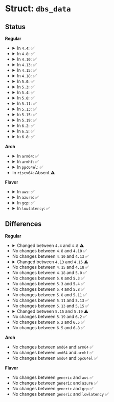 # Struct: <code>dbs_data</code>

## Status
<b>Regular</b>
<ul>
<li>
<details>
<summary>In <code>4.4</code>: ✅</summary>

```c
struct dbs_data {
    struct common_dbs_data *cdata;
    unsigned int min_sampling_rate;
    int usage_count;
    void *tuners;
};
```
</details>
</li>
<li>
<details>
<summary>In <code>4.8</code>: ✅</summary>

```c
struct dbs_data {
    struct gov_attr_set attr_set;
    void *tuners;
    unsigned int min_sampling_rate;
    unsigned int ignore_nice_load;
    unsigned int sampling_rate;
    unsigned int sampling_down_factor;
    unsigned int up_threshold;
    unsigned int io_is_busy;
};
```
</details>
</li>
<li>
<details>
<summary>In <code>4.10</code>: ✅</summary>

```c
struct dbs_data {
    struct gov_attr_set attr_set;
    void *tuners;
    unsigned int min_sampling_rate;
    unsigned int ignore_nice_load;
    unsigned int sampling_rate;
    unsigned int sampling_down_factor;
    unsigned int up_threshold;
    unsigned int io_is_busy;
};
```
</details>
</li>
<li>
<details>
<summary>In <code>4.13</code>: ✅</summary>

```c
struct dbs_data {
    struct gov_attr_set attr_set;
    void *tuners;
    unsigned int min_sampling_rate;
    unsigned int ignore_nice_load;
    unsigned int sampling_rate;
    unsigned int sampling_down_factor;
    unsigned int up_threshold;
    unsigned int io_is_busy;
};
```
</details>
</li>
<li>
<details>
<summary>In <code>4.15</code>: ✅</summary>

```c
struct dbs_data {
    struct gov_attr_set attr_set;
    void *tuners;
    unsigned int ignore_nice_load;
    unsigned int sampling_rate;
    unsigned int sampling_down_factor;
    unsigned int up_threshold;
    unsigned int io_is_busy;
};
```
</details>
</li>
<li>
<details>
<summary>In <code>4.18</code>: ✅</summary>

```c
struct dbs_data {
    struct gov_attr_set attr_set;
    void *tuners;
    unsigned int ignore_nice_load;
    unsigned int sampling_rate;
    unsigned int sampling_down_factor;
    unsigned int up_threshold;
    unsigned int io_is_busy;
};
```
</details>
</li>
<li>
<details>
<summary>In <code>5.0</code>: ✅</summary>

```c
struct dbs_data {
    struct gov_attr_set attr_set;
    void *tuners;
    unsigned int ignore_nice_load;
    unsigned int sampling_rate;
    unsigned int sampling_down_factor;
    unsigned int up_threshold;
    unsigned int io_is_busy;
};
```
</details>
</li>
<li>
<details>
<summary>In <code>5.3</code>: ✅</summary>

```c
struct dbs_data {
    struct gov_attr_set attr_set;
    void *tuners;
    unsigned int ignore_nice_load;
    unsigned int sampling_rate;
    unsigned int sampling_down_factor;
    unsigned int up_threshold;
    unsigned int io_is_busy;
};
```
</details>
</li>
<li>
<details>
<summary>In <code>5.4</code>: ✅</summary>

```c
struct dbs_data {
    struct gov_attr_set attr_set;
    void *tuners;
    unsigned int ignore_nice_load;
    unsigned int sampling_rate;
    unsigned int sampling_down_factor;
    unsigned int up_threshold;
    unsigned int io_is_busy;
};
```
</details>
</li>
<li>
<details>
<summary>In <code>5.8</code>: ✅</summary>

```c
struct dbs_data {
    struct gov_attr_set attr_set;
    void *tuners;
    unsigned int ignore_nice_load;
    unsigned int sampling_rate;
    unsigned int sampling_down_factor;
    unsigned int up_threshold;
    unsigned int io_is_busy;
};
```
</details>
</li>
<li>
<details>
<summary>In <code>5.11</code>: ✅</summary>

```c
struct dbs_data {
    struct gov_attr_set attr_set;
    void *tuners;
    unsigned int ignore_nice_load;
    unsigned int sampling_rate;
    unsigned int sampling_down_factor;
    unsigned int up_threshold;
    unsigned int io_is_busy;
};
```
</details>
</li>
<li>
<details>
<summary>In <code>5.13</code>: ✅</summary>

```c
struct dbs_data {
    struct gov_attr_set attr_set;
    void *tuners;
    unsigned int ignore_nice_load;
    unsigned int sampling_rate;
    unsigned int sampling_down_factor;
    unsigned int up_threshold;
    unsigned int io_is_busy;
};
```
</details>
</li>
<li>
<details>
<summary>In <code>5.15</code>: ✅</summary>

```c
struct dbs_data {
    struct gov_attr_set attr_set;
    void *tuners;
    unsigned int ignore_nice_load;
    unsigned int sampling_rate;
    unsigned int sampling_down_factor;
    unsigned int up_threshold;
    unsigned int io_is_busy;
};
```
</details>
</li>
<li>
<details>
<summary>In <code>5.19</code>: ✅</summary>

```c
struct dbs_data {
    struct gov_attr_set attr_set;
    struct dbs_governor *gov;
    void *tuners;
    unsigned int ignore_nice_load;
    unsigned int sampling_rate;
    unsigned int sampling_down_factor;
    unsigned int up_threshold;
    unsigned int io_is_busy;
};
```
</details>
</li>
<li>
<details>
<summary>In <code>6.2</code>: ✅</summary>

```c
struct dbs_data {
    struct gov_attr_set attr_set;
    struct dbs_governor *gov;
    void *tuners;
    unsigned int ignore_nice_load;
    unsigned int sampling_rate;
    unsigned int sampling_down_factor;
    unsigned int up_threshold;
    unsigned int io_is_busy;
};
```
</details>
</li>
<li>
<details>
<summary>In <code>6.5</code>: ✅</summary>

```c
struct dbs_data {
    struct gov_attr_set attr_set;
    struct dbs_governor *gov;
    void *tuners;
    unsigned int ignore_nice_load;
    unsigned int sampling_rate;
    unsigned int sampling_down_factor;
    unsigned int up_threshold;
    unsigned int io_is_busy;
};
```
</details>
</li>
<li>
<details>
<summary>In <code>6.8</code>: ✅</summary>

```c
struct dbs_data {
    struct gov_attr_set attr_set;
    struct dbs_governor *gov;
    void *tuners;
    unsigned int ignore_nice_load;
    unsigned int sampling_rate;
    unsigned int sampling_down_factor;
    unsigned int up_threshold;
    unsigned int io_is_busy;
};
```
</details>
</li>
</ul>
<b>Arch</b>
<ul>
<li>
<details>
<summary>In <code>arm64</code>: ✅</summary>

```c
struct dbs_data {
    struct gov_attr_set attr_set;
    void *tuners;
    unsigned int ignore_nice_load;
    unsigned int sampling_rate;
    unsigned int sampling_down_factor;
    unsigned int up_threshold;
    unsigned int io_is_busy;
};
```
</details>
</li>
<li>
<details>
<summary>In <code>armhf</code>: ✅</summary>

```c
struct dbs_data {
    struct gov_attr_set attr_set;
    void *tuners;
    unsigned int ignore_nice_load;
    unsigned int sampling_rate;
    unsigned int sampling_down_factor;
    unsigned int up_threshold;
    unsigned int io_is_busy;
};
```
</details>
</li>
<li>
<details>
<summary>In <code>ppc64el</code>: ✅</summary>

```c
struct dbs_data {
    struct gov_attr_set attr_set;
    void *tuners;
    unsigned int ignore_nice_load;
    unsigned int sampling_rate;
    unsigned int sampling_down_factor;
    unsigned int up_threshold;
    unsigned int io_is_busy;
};
```
</details>
</li>
<li>
In <code>riscv64</code>: Absent ⚠️
</li>
</ul>
<b>Flavor</b>
<ul>
<li>
<details>
<summary>In <code>aws</code>: ✅</summary>

```c
struct dbs_data {
    struct gov_attr_set attr_set;
    void *tuners;
    unsigned int ignore_nice_load;
    unsigned int sampling_rate;
    unsigned int sampling_down_factor;
    unsigned int up_threshold;
    unsigned int io_is_busy;
};
```
</details>
</li>
<li>
<details>
<summary>In <code>azure</code>: ✅</summary>

```c
struct dbs_data {
    struct gov_attr_set attr_set;
    void *tuners;
    unsigned int ignore_nice_load;
    unsigned int sampling_rate;
    unsigned int sampling_down_factor;
    unsigned int up_threshold;
    unsigned int io_is_busy;
};
```
</details>
</li>
<li>
<details>
<summary>In <code>gcp</code>: ✅</summary>

```c
struct dbs_data {
    struct gov_attr_set attr_set;
    void *tuners;
    unsigned int ignore_nice_load;
    unsigned int sampling_rate;
    unsigned int sampling_down_factor;
    unsigned int up_threshold;
    unsigned int io_is_busy;
};
```
</details>
</li>
<li>
<details>
<summary>In <code>lowlatency</code>: ✅</summary>

```c
struct dbs_data {
    struct gov_attr_set attr_set;
    void *tuners;
    unsigned int ignore_nice_load;
    unsigned int sampling_rate;
    unsigned int sampling_down_factor;
    unsigned int up_threshold;
    unsigned int io_is_busy;
};
```
</details>
</li>
</ul>

## Differences
<b>Regular</b>
<ul>
<li>
<details>
<summary>Changed between <code>4.4</code> and <code>4.8</code> ⚠️</summary>
<ul>
<li>
<b>Field added. </b>
<code>struct gov_attr_set attr_set</code>
</li>
<li>
<b>Field added. </b>
<code>unsigned int ignore_nice_load</code>
</li>
<li>
<b>Field added. </b>
<code>unsigned int sampling_rate</code>
</li>
<li>
<b>Field added. </b>
<code>unsigned int sampling_down_factor</code>
</li>
<li>
<b>Field added. </b>
<code>unsigned int up_threshold</code>
</li>
<li>
<b>Field added. </b>
<code>unsigned int io_is_busy</code>
</li>
<li>
<b>Field removed. </b>
<code>struct common_dbs_data *cdata</code>
</li>
<li>
<b>Field removed. </b>
<code>int usage_count</code>
</li>
</ul>
</details>
</li>
<li>
No changes between <code>4.8</code> and <code>4.10</code> ✅
</li>
<li>
No changes between <code>4.10</code> and <code>4.13</code> ✅
</li>
<li>
<details>
<summary>Changed between <code>4.13</code> and <code>4.15</code> ⚠️</summary>
<ul>
<li>
<b>Field removed. </b>
<code>unsigned int min_sampling_rate</code>
</li>
</ul>
</details>
</li>
<li>
No changes between <code>4.15</code> and <code>4.18</code> ✅
</li>
<li>
No changes between <code>4.18</code> and <code>5.0</code> ✅
</li>
<li>
No changes between <code>5.0</code> and <code>5.3</code> ✅
</li>
<li>
No changes between <code>5.3</code> and <code>5.4</code> ✅
</li>
<li>
No changes between <code>5.4</code> and <code>5.8</code> ✅
</li>
<li>
No changes between <code>5.8</code> and <code>5.11</code> ✅
</li>
<li>
No changes between <code>5.11</code> and <code>5.13</code> ✅
</li>
<li>
No changes between <code>5.13</code> and <code>5.15</code> ✅
</li>
<li>
<details>
<summary>Changed between <code>5.15</code> and <code>5.19</code> ⚠️</summary>
<ul>
<li>
<b>Field added. </b>
<code>struct dbs_governor *gov</code>
</li>
</ul>
</details>
</li>
<li>
No changes between <code>5.19</code> and <code>6.2</code> ✅
</li>
<li>
No changes between <code>6.2</code> and <code>6.5</code> ✅
</li>
<li>
No changes between <code>6.5</code> and <code>6.8</code> ✅
</li>
</ul>
<b>Arch</b>
<ul>
<li>
No changes between <code>amd64</code> and <code>arm64</code> ✅
</li>
<li>
No changes between <code>amd64</code> and <code>armhf</code> ✅
</li>
<li>
No changes between <code>amd64</code> and <code>ppc64el</code> ✅
</li>
</ul>
<b>Flavor</b>
<ul>
<li>
No changes between <code>generic</code> and <code>aws</code> ✅
</li>
<li>
No changes between <code>generic</code> and <code>azure</code> ✅
</li>
<li>
No changes between <code>generic</code> and <code>gcp</code> ✅
</li>
<li>
No changes between <code>generic</code> and <code>lowlatency</code> ✅
</li>
</ul>
